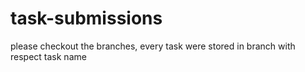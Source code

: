 # task-submissions
please checkout the branches, every task were stored in branch with respect task name

